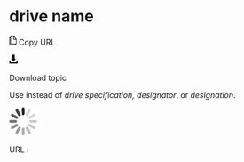 # drive name

![Copy URL](media/drive-name/Copy.png)
Copy URL

![Download](media/drive-name/Download.png)

Download topic

Use instead of *drive specification, designator*, or *designation*.

![In progress](media/drive-name/activity-large.gif)

URL :
